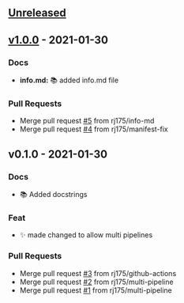 <a name="unreleased"></a>
## [Unreleased]


<a name="v1.0.0"></a>
## [v1.0.0] - 2021-01-30
### Docs
- **info.md:** :books: added info.md file

### Pull Requests
- Merge pull request [#5](https://github.com/rj175/home-assistant-aws-codepipeline/issues/5) from rj175/info-md
- Merge pull request [#4](https://github.com/rj175/home-assistant-aws-codepipeline/issues/4) from rj175/manifest-fix


<a name="v0.1.0"></a>
## v0.1.0 - 2021-01-30
### Docs
- :books: Added docstrings

### Feat
- :sparkles: made changed to allow multi pipelines

### Pull Requests
- Merge pull request [#3](https://github.com/rj175/home-assistant-aws-codepipeline/issues/3) from rj175/github-actions
- Merge pull request [#2](https://github.com/rj175/home-assistant-aws-codepipeline/issues/2) from rj175/multi-pipeline
- Merge pull request [#1](https://github.com/rj175/home-assistant-aws-codepipeline/issues/1) from rj175/multi-pipeline


[Unreleased]: https://github.com/rj175/home-assistant-aws-codepipeline/compare/v1.0.0...HEAD
[v1.0.0]: https://github.com/rj175/home-assistant-aws-codepipeline/compare/v0.1.0...v1.0.0
